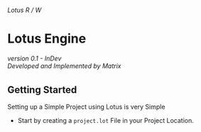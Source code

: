 ###### Lotus R / W
# Lotus Engine
###### version 0.1 - InDev<br>Developed and Implemented by Matrix
## Getting Started
Setting up a Simple Project using Lotus is very Simple

- Start by creating a ```project.lot``` File in your Project Location.